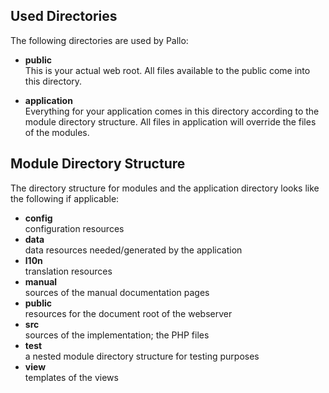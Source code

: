 ## Used Directories

The following directories are used by Pallo:

* __public__  
This is your actual web root. 
All files available to the public come into this directory. 

* __application__  
Everything for your application comes in this directory according to the module directory structure.
All files in application will override the files of the modules.

## Module Directory Structure

The directory structure for modules and the application directory looks like the following if applicable:

* __config__  
configuration resources
* __data__  
data resources needed/generated by the application
* __l10n__  
translation resources
* __manual__  
sources of the manual documentation pages
* __public__  
resources for the document root of the webserver
* __src__  
sources of the implementation; the PHP files
* __test__  
a nested module directory structure for testing purposes
* __view__  
templates of the views
